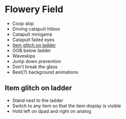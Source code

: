 # Flowery Field

- Coop skip
- Driving catapult hitbox
- Catapult minigame
- Catapult failed eyes
- [Item glitch on ladder](#item-glitch)
- OOB below ladder
- Waveskips
- Jump down prevention
- Don't break the glass
- Best(?) background animations

## <a name="item-glitch"></a>Item glitch on ladder

- Stand next to the ladder
- Switch to any item so that the item display is visible
- Hold left on dpad and right on analog
